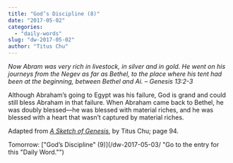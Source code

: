 ```yaml
---
title: "God’s Discipline (8)"
date: "2017-05-02"
categories: 
  - "daily-words"
slug: "dw-2017-05-02"
author: "Titus Chu"
---
```


_Now Abram was very rich in livestock, in silver and in gold. He went on his journeys from the Negev as far as Bethel, to the place where his tent had been at the beginning, between Bethel and Ai._ _– Genesis 13:2-3_

Although Abraham’s going to Egypt was his failure, God is grand and could still bless Abraham in that failure. When Abraham came back to Bethel, he was doubly blessed—he was blessed with material riches, and he was blessed with a heart that wasn’t captured by material riches.

Adapted from _[A Sketch of Genesis](/book-gen-sketch/ "Go to the listing for this book.")_, by Titus Chu; page 94.

Tomorrow: ["God’s Discipline" (9)](/dw-2017-05-03/ "Go to the entry for this "Daily Word."")
